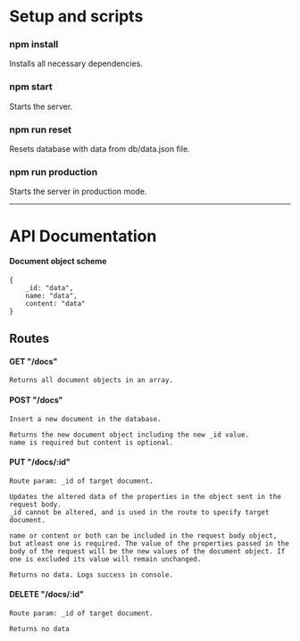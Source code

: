 # Setup and scripts

### npm install
Installs all necessary dependencies.

### npm start
Starts the server.

### npm run reset
Resets database with data from db/data.json file.

### npm run production
Starts the server in production mode.

---

# API Documentation

#### Document object scheme
```
{
    _id: "data",
    name: "data",
    content: "data"
}
```

## Routes 
#### GET "/docs"
    Returns all document objects in an array.
    

#### POST "/docs"
    Insert a new document in the database.
    
    Returns the new document object including the new _id value.
    name is required but content is optional.

        
#### PUT "/docs/:id"
    Route param: _id of target document.

    Updates the altered data of the properties in the object sent in the request body.
    _id cannot be altered, and is used in the route to specify target document.

    name or content or both can be included in the request body object, but atleast one is required. The value of the properties passed in the body of the request will be the new values of the document object. If one is excluded its value will remain unchanged.
    
    Returns no data. Logs success in console.

#### DELETE "/docs/:id"
    Route param: _id of target document.
    
    Returns no data
